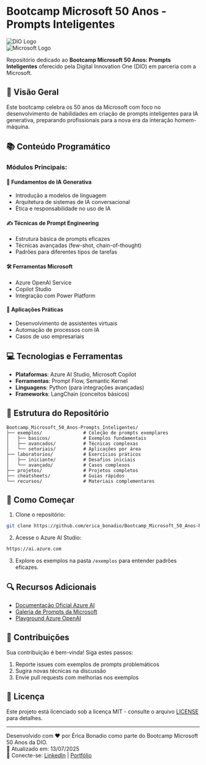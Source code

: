 # Bootcamp Microsoft 50 Anos - Prompts Inteligentes

![DIO Logo](https://hermes.digitalinnovation.one/assets/diome/logo-full.svg)  
![Microsoft Logo](https://upload.wikimedia.org/wikipedia/commons/thumb/4/44/Microsoft_logo.svg/1200px-Microsoft_logo.svg.png)

Repositório dedicado ao **Bootcamp Microsoft 50 Anos: Prompts Inteligentes** oferecido pela Digital Innovation One (DIO) em parceria com a Microsoft.

## 🌟 Visão Geral

Este bootcamp celebra os 50 anos da Microsoft com foco no desenvolvimento de habilidades em criação de prompts inteligentes para IA generativa, preparando profissionais para a nova era da interação homem-máquina.

## 📚 Conteúdo Programático

### Módulos Principais:

#### 🧠 Fundamentos de IA Generativa
- Introdução a modelos de linguagem
- Arquitetura de sistemas de IA conversacional
- Ética e responsabilidade no uso de IA

#### ✍️ Técnicas de Prompt Engineering
- Estrutura básica de prompts eficazes
- Técnicas avançadas (few-shot, chain-of-thought)
- Padrões para diferentes tipos de tarefas

#### 🛠️ Ferramentas Microsoft
- Azure OpenAI Service
- Copilot Studio
- Integração com Power Platform

#### 🚀 Aplicações Práticas
- Desenvolvimento de assistentes virtuais
- Automação de processos com IA
- Casos de uso empresariais

## 💻 Tecnologias e Ferramentas

- **Plataformas**: Azure AI Studio, Microsoft Copilot
- **Ferramentas**: Prompt Flow, Semantic Kernel
- **Linguagens**: Python (para integrações avançadas)
- **Frameworks**: LangChain (conceitos básicos)

## 📂 Estrutura do Repositório

```
Bootcamp_Microsoft_50_Anos-Prompts_Inteligentes/
├── exemplos/               # Coleção de prompts exemplares
│   ├── basicos/            # Exemplos fundamentais
│   ├── avancados/          # Técnicas complexas
│   └── setoriais/          # Aplicações por área
├── laboratorios/           # Exercícios práticos
│   ├── iniciante/          # Desafios iniciais
│   └── avançado/           # Casos complexos
├── projetos/               # Projetos completos
├── cheatsheets/            # Guias rápidos
└── recursos/               # Materiais complementares
```

## 🚀 Como Começar

1. Clone o repositório:
```bash
git clone https://github.com/erica_bonadio/Bootcamp_Microsoft_50_Anos-Prompts_Inteligentes.git
```

2. Acesse o Azure AI Studio:
```bash
https://ai.azure.com
```

3. Explore os exemplos na pasta `/exemplos` para entender padrões eficazes.

## 🔍 Recursos Adicionais

- [Documentação Oficial Azure AI](https://learn.microsoft.com/pt-br/azure/ai-services/)
- [Galeria de Prompts da Microsoft](https://promptgallery.microsoft.com)
- [Playground Azure OpenAI](https://oai.azure.com/playground)

## 🤝 Contribuições

Sua contribuição é bem-vinda! Siga estes passos:

1. Reporte issues com exemplos de prompts problemáticos
2. Sugira novas técnicas na discussão
3. Envie pull requests com melhorias nos exemplos

## 📜 Licença

Este projeto está licenciado sob a licença MIT - consulte o arquivo [LICENSE](LICENSE) para detalhes.

---

Desenvolvido com ❤️ por Érica Bonadio como parte do Bootcamp Microsoft 50 Anos da DIO.  
📅 Atualizado em: 13/07/2025  
🔗 Conecte-se: [LinkedIn]() | [Portfólio]()
